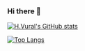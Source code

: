 ### Hi there 👋

[![H.Vural's GitHub stats](https://github-readme-stats.vercel.app/api?username=hsyngvural)](https://github.com/anuraghazra/github-readme-stats)

[![Top Langs](https://github-readme-stats.vercel.app/api/top-langs/?username=hsyngvural&layout=compact&count_private=true)](https://github.com/anuraghazra/github-readme-stats)

<!--
**hsyngvural/hsyngvural** is a ✨ _special_ ✨ repository because its `README.md` (this file) appears on your GitHub profile.

Here are some ideas to get you started:

- 🔭 I’m currently working on ...
- 🌱 I’m currently learning ...
- 👯 I’m looking to collaborate on ...
- 🤔 I’m looking for help with ...
- 💬 Ask me about ...
- 📫 How to reach me: ...
- 😄 Pronouns: ...
- ⚡ Fun fact: ...
-->
